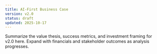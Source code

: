 ```yaml
---
title: AI-First Business Case
version: v2.0
status: draft
updated: 2025-10-17
---
```


Summarize the value thesis, success metrics, and investment framing for v2.0 here.
Expand with financials and stakeholder outcomes as analysis progresses.

